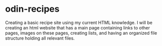# odin-recipes
Creating a basic recipe site using my current HTML knowledge.
I will be creating an html website that has a main page containing links to other pages, images on these pages, creating lists, and having an organized file structure holding all relevant files.